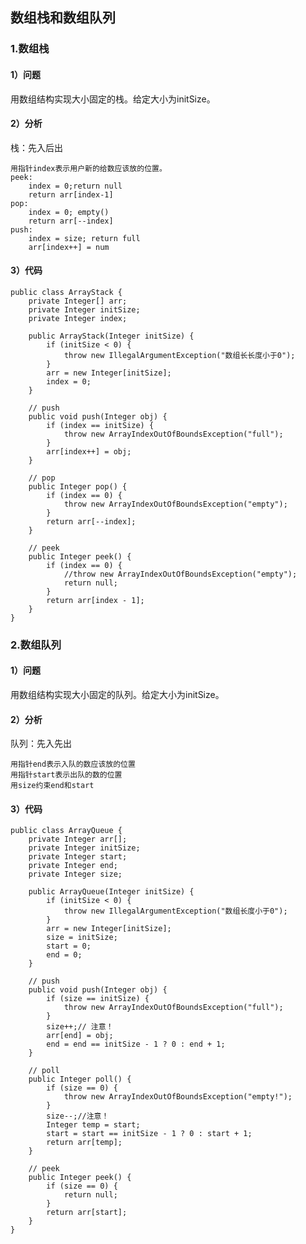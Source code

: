 ## 数组栈和数组队列
### 1.数组栈
#### 1）问题
用数组结构实现大小固定的栈。给定大小为initSize。
#### 2）分析
栈：先入后出

	用指针index表示用户新的给数应该放的位置。
	peek:
		index = 0;return null
		return arr[index-1]
	pop:
		index = 0; empty()
		return arr[--index]
	push:
		index = size; return full
		arr[index++] = num
#### 3）代码
	public class ArrayStack {
		private Integer[] arr;
		private Integer initSize;
		private Integer index;
	
		public ArrayStack(Integer initSize) {
			if (initSize < 0) {
				throw new IllegalArgumentException("数组长长度小于0");
			}
			arr = new Integer[initSize];
			index = 0;
		}
	
		// push
		public void push(Integer obj) {
			if (index == initSize) {
				throw new ArrayIndexOutOfBoundsException("full");
			}
			arr[index++] = obj;
		}
	
		// pop
		public Integer pop() {
			if (index == 0) {
				throw new ArrayIndexOutOfBoundsException("empty");			
			}
			return arr[--index];
		}
	
		// peek
		public Integer peek() {
			if (index == 0) {
				//throw new ArrayIndexOutOfBoundsException("empty");
				return null;
			}
			return arr[index - 1];
		}
	}
### 2.数组队列
#### 1）问题
用数组结构实现大小固定的队列。给定大小为initSize。
#### 2）分析
队列：先入先出

	用指针end表示入队的数应该放的位置
	用指针start表示出队的数的位置
	用size约束end和start
#### 3）代码
	public class ArrayQueue {
		private Integer arr[];
		private Integer initSize;
		private Integer start;
		private Integer end;
		private Integer size;
	
		public ArrayQueue(Integer initSize) {
			if (initSize < 0) {
				throw new IllegalArgumentException("数组长度小于0");
			}
			arr = new Integer[initSize];
			size = initSize;
			start = 0;
			end = 0;
		}
	
		// push
		public void push(Integer obj) {
			if (size == initSize) {
				throw new ArrayIndexOutOfBoundsException("full");
			}
			size++;// 注意！
			arr[end] = obj;
			end = end == initSize - 1 ? 0 : end + 1;
		}
	
		// poll
		public Integer poll() {
			if (size == 0) {
				throw new ArrayIndexOutOfBoundsException("empty!");
			}
			size--;//注意！
			Integer temp = start;
			start = start == initSize - 1 ? 0 : start + 1;
			return arr[temp];
		}
	
		// peek
		public Integer peek() {
			if (size == 0) {			
				return null;
			}
			return arr[start];
		}
	}
